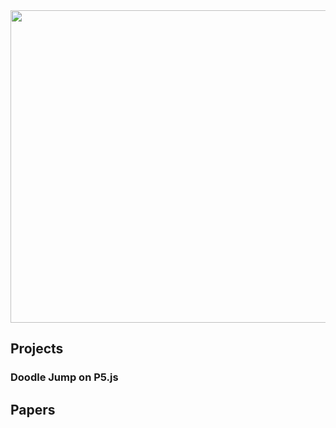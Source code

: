 <div style="text-align: center;">
      <img src="https://github.com/Henry-WK/henry-wk.github.io/assets/152219380/7f632b5e-4a1f-4f87-81b0-3378f4e2258d" height="500" width ="600">
</div>

## Projects

### Doodle Jump on P5.js

## Papers
